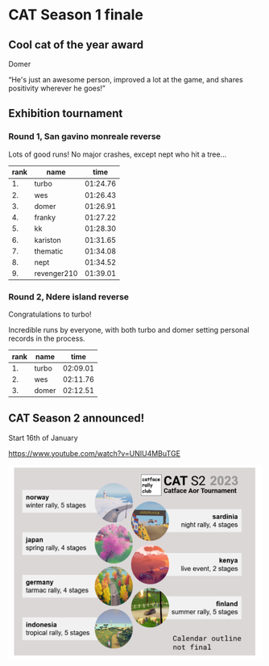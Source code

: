 # CAT Season 1 finale


## Cool cat of the year award

Domer

“He's just an awesome person, improved a lot at the game, and shares positivity wherever he goes!”


## Exhibition tournament

### Round 1, San gavino monreale reverse

Lots of good runs! No major crashes, except nept who hit a tree... 

| rank	| name | time |
| - | - | - |
| 1.	|  turbo |	01:24.76 |
| 2.	|  wes |	01:26.43 |
| 3.	|  domer |	01:26.91 |
| 4.	|  franky |	01:27.22 |
| 5.	|  kk |	01:28.30 |
| 6.	|  kariston |	01:31.65 |
| 7.	|  thematic |	01:34.08 |
| 8.	|  nept |	01:34.52 |
| 9.	|  revenger210 |	01:39.01 |

### Round 2, Ndere island reverse

Congratulations to turbo!

Incredible runs by everyone, with both turbo and domer setting personal records in the process.

| rank	| name | time |
| - | - | - |
| 1.	|  turbo | 02:09.01 |
| 2.	|  wes   | 02:11.76 |
| 3.	|  domer | 02:12.51 |

## CAT Season 2 announced!

Start 16th of January

https://www.youtube.com/watch?v=UNIU4MBuTGE

![s2](https://github.com/xlsrln/cat/blob/main/images/cat_s2.png?raw=true?raw=true)
